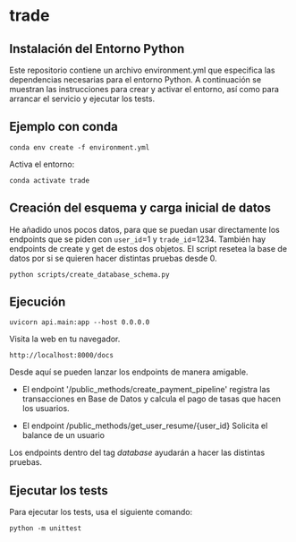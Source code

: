 # trade

## Instalación del Entorno Python

Este repositorio contiene un archivo environment.yml que especifica las dependencias necesarias para el entorno Python. A continuación se muestran las instrucciones para crear y activar el entorno, así como para arrancar el servicio y ejecutar los tests.


## Ejemplo con conda
```
conda env create -f environment.yml
```

Activa el entorno:

```
conda activate trade
```


## Creación del esquema y carga inicial de datos

He añadido unos pocos datos, para que se puedan usar directamente los endpoints que se piden con `user_id`=1 y `trade_id`=1234.
También hay endpoints de create y get de estos dos objetos.
El script resetea la base de datos por si se quieren hacer distintas pruebas desde 0.

```
python scripts/create_database_schema.py
```

## Ejecución

```
uvicorn api.main:app --host 0.0.0.0
```

Visita la web en tu navegador.


```
http://localhost:8000/docs
```

Desde aquí se pueden lanzar los endpoints de manera amigable.

- El endpoint '/public_methods/create_payment_pipeline' registra las transacciones en Base de Datos y calcula el pago de tasas que hacen los usuarios.

- El endpoint /public_methods/get_user_resume/{user_id} Solicita el balance de un usuario

Los endpoints dentro del tag *database* ayudarán a hacer las distintas pruebas.

##  Ejecutar los tests

Para ejecutar los tests, usa el siguiente comando:

```
python -m unittest
```
